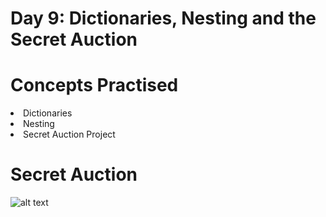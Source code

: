 # Day 9: Dictionaries, Nesting and the Secret Auction

# Concepts Practised
<li> Dictionaries </li>
<li> Nesting </li>
<li> Secret Auction Project </li>

# Secret Auction
![alt text](https://github.com/marroth2808/100-Days-of-Code-The-Complete-Python-Pro-Bootcamp/blob/main/Day%2009/secret_auction.gif)



